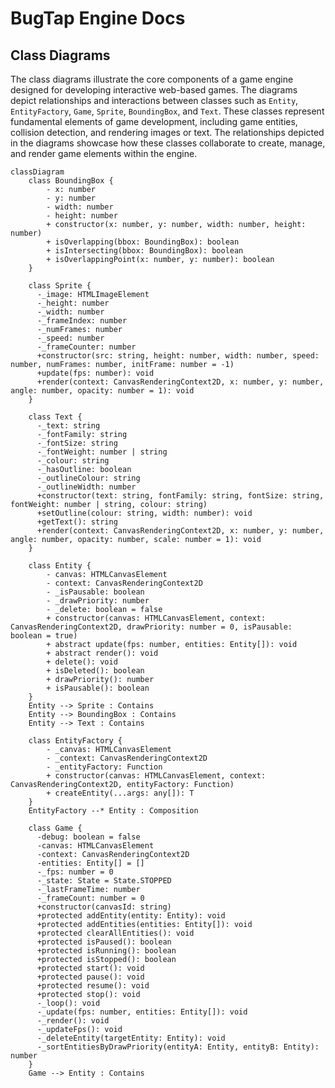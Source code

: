 # BugTap Engine Docs

## Class Diagrams

The class diagrams illustrate the core components of a game engine designed for developing interactive web-based games. The diagrams depict relationships and interactions between classes such as `Entity`, `EntityFactory`, `Game`, `Sprite`, `BoundingBox`, and `Text`. These classes represent fundamental elements of game development, including game entities, collision detection, and rendering images or text. The relationships depicted in the diagrams showcase how these classes collaborate to create, manage, and render game elements within the engine.

```mermaid
classDiagram
    class BoundingBox {
        - x: number
        - y: number
        - width: number
        - height: number
        + constructor(x: number, y: number, width: number, height: number)
        + isOverlapping(bbox: BoundingBox): boolean
        + isIntersecting(bbox: BoundingBox): boolean
        + isOverlappingPoint(x: number, y: number): boolean
    }

    class Sprite {
      -_image: HTMLImageElement
      -_height: number
      -_width: number
      -_frameIndex: number
      -_numFrames: number
      -_speed: number
      -_frameCounter: number
      +constructor(src: string, height: number, width: number, speed: number, numFrames: number, initFrame: number = -1)
      +update(fps: number): void
      +render(context: CanvasRenderingContext2D, x: number, y: number, angle: number, opacity: number = 1): void
    }

    class Text {
      -_text: string
      -_fontFamily: string
      -_fontSize: string
      -_fontWeight: number | string
      -_colour: string
      -_hasOutline: boolean
      -_outlineColour: string
      -_outlineWidth: number
      +constructor(text: string, fontFamily: string, fontSize: string, fontWeight: number | string, colour: string)
      +setOutline(colour: string, width: number): void
      +getText(): string
      +render(context: CanvasRenderingContext2D, x: number, y: number, angle: number, opacity: number, scale: number = 1): void
    }

    class Entity {
        - canvas: HTMLCanvasElement
        - context: CanvasRenderingContext2D
        - _isPausable: boolean
        - _drawPriority: number
        - _delete: boolean = false
        + constructor(canvas: HTMLCanvasElement, context: CanvasRenderingContext2D, drawPriority: number = 0, isPausable: boolean = true)
        + abstract update(fps: number, entities: Entity[]): void
        + abstract render(): void
        + delete(): void
        + isDeleted(): boolean
        + drawPriority(): number
        + isPausable(): boolean
    }
    Entity --> Sprite : Contains
    Entity --> BoundingBox : Contains
    Entity --> Text : Contains

    class EntityFactory {
        - _canvas: HTMLCanvasElement
        - _context: CanvasRenderingContext2D
        - _entityFactory: Function
        + constructor(canvas: HTMLCanvasElement, context: CanvasRenderingContext2D, entityFactory: Function)
        + createEntity(...args: any[]): T
    }
    EntityFactory --* Entity : Composition

    class Game {
      -debug: boolean = false
      -canvas: HTMLCanvasElement
      -context: CanvasRenderingContext2D
      -entities: Entity[] = []
      -_fps: number = 0
      -_state: State = State.STOPPED
      -_lastFrameTime: number
      -_frameCount: number = 0
      +constructor(canvasId: string)
      +protected addEntity(entity: Entity): void
      +protected addEntities(entities: Entity[]): void
      +protected clearAllEntities(): void
      +protected isPaused(): boolean
      +protected isRunning(): boolean
      +protected isStopped(): boolean
      +protected start(): void
      +protected pause(): void
      +protected resume(): void
      +protected stop(): void
      -_loop(): void
      -_update(fps: number, entities: Entity[]): void
      -_render(): void
      -_updateFps(): void
      -_deleteEntity(targetEntity: Entity): void
      -_sortEntitiesByDrawPriority(entityA: Entity, entityB: Entity): number
    }
    Game --> Entity : Contains
```

